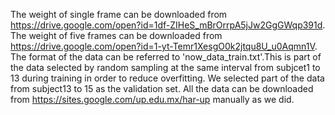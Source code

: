 The weight of single frame can be downloaded from https://drive.google.com/open?id=1df-ZIHeS_mBrOrrpA5jJw2GgGWqp391d.
The weight of five frames can be downloaded from https://drive.google.com/open?id=1-yt-Temr1XesgO0k2jtqu8U_u0Aqmn1V.
The format of the data can be referred to 'now_data_train.txt'.This is part of the data selected by random sampling at the same interval from subjcet1 to 13 during training in order to reduce overfitting.
We selected part of the data from subject13 to 15 as the validation set.
All the data can be downloaded from https://sites.google.com/up.edu.mx/har-up manually as we did.
